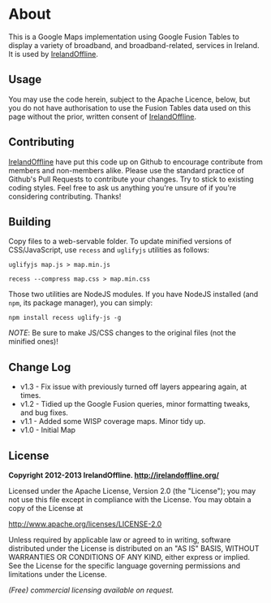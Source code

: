 About
=====
This is a Google Maps implementation using Google Fusion Tables to display a variety of broadband, and broadband-related, services in Ireland. It is used by [IrelandOffline](http://irelandoffline.org/).

Usage
-----
You may use the code herein, subject to the Apache Licence, below, but you do not have authorisation to use the Fusion Tables data used on this page without the prior, written consent of [IrelandOffline](http://irelandoffline.org/).

Contributing
------------
[IrelandOffline](http://irelandoffline.org/) have put this code up on Github to encourage contribute from members and non-members alike. Please use the standard practice of Github's Pull Requests to contribute your changes. Try to stick to existing coding styles. Feel free to ask us anything you're unsure of if you're considering contributing. Thanks!

Building
--------
Copy files to a web-servable folder. To update minified versions of CSS/JavaScript, use `recess` and `uglifyjs` utilities as follows:

``uglifyjs map.js > map.min.js``

``recess --compress map.css > map.min.css``

Those two utilities are NodeJS modules. If you have NodeJS installed (and `npm`, its package manager), you can simply:

``npm install recess uglify-js -g``

*NOTE*: Be sure to make JS/CSS changes to the original files (not the minified ones)!

Change Log
----------
* v1.3 - Fix issue with previously turned off layers appearing again, at times.
* v1.2 - Tidied up the Google Fusion queries, minor formatting tweaks, and bug fixes.
* v1.1 - Added some WISP coverage maps. Minor tidy up.
* v1.0 - Initial Map

License
-------
**Copyright 2012-2013 IrelandOffline. http://irelandoffline.org/**

Licensed under the Apache License, Version 2.0 (the "License"); you may not use this file except in compliance with the License. You may obtain a copy of the License at

http://www.apache.org/licenses/LICENSE-2.0

Unless required by applicable law or agreed to in writing, software distributed under the License is distributed on an "AS IS" BASIS, WITHOUT WARRANTIES OR CONDITIONS OF ANY KIND, either express or implied. See the License for the specific language governing permissions and limitations under the License.

*(Free) commercial licensing available on request.*

